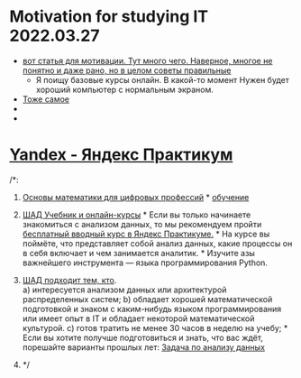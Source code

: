 # Motivation for studying IT 2022.03.27

* [вот статья для мотивации. Тут много чего. Наверное, многое не понятно и даже рано, но в целом советы правильные](https://habr.com/ru/post/475850/)
  * Я поищу базовые курсы онлайн. В какой-то момент Нужен будет хороший компьютер с нормальным экраном.
* [Тоже самое](https://www.education.ua/ru/articles/774/)
* []()
* []()

# [Yandex - Яндекс Практикум](https://practicum.yandex.ru/) 

/*:
  1. [Основы математики для цифровых профессий](https://practicum.yandex.ru/math-foundations/)
    * [обучение](https://passport.yandex.ru/auth?retpath=https%3A%2F%2Fpracticum.yandex.ru%2Fmath-foundations%2F&origin=praktikum)
  2. [ШАД Учебник и онлайн-курсы](https://academy.yandex.ru/dataschool/online) 
    * Если вы только начинаете знакомиться с анализом данных, то мы рекомендуем пройти [бесплатный вводный курс в Яндекс Практикуме.](https://practicum.yandex.ru/)
    * На курсе вы поймёте, что представляет собой анализ данных, какие процессы он в себя включает и чем занимается аналитик. 
    * Изучите азы важнейшего инструмента — языка программирования Python.

  3. [ШАД подходит тем, кто](https://academy.yandex.ru/dataschool/enroll).  
    a) интересуется анализом данных или архитектурой распределенных систем;
    b) обладает хорошей математической подготовкой и знаком с каким-нибудь языком программирования или имеет опыт в IT и обладает некоторой математической культурой.
    c) готов тратить не менее 30 часов в неделю на учебу;
    * Если вы хотите получше подготовиться и знать, что вас ждёт, порешайте варианты прошлых лет: [Задача по анализу данных](https://disk.yandex.com/d/eQOKbGoNIyXhPw)
  4. []()
*/
